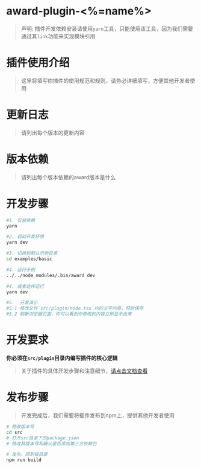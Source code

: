 # award-plugin-<%=name%>

> 声明: 插件开发依赖安装请使用`yarn`工具，只能使用该工具，因为我们需要通过其`link`功能来实现模块引用

# 插件使用介绍

> 这里将填写你插件的使用规范和规则，请务必详细填写，方便其他开发者使用

# 更新日志

> 请列出每个版本的更新内容

# 版本依赖

> 请列出每个版本依赖的award版本是什么

# 开发步骤

```sh
#1. 安装依赖
yarn 

#2. 启动开发环境
yarn dev

#3. 切换到默认示例目录
cd examples/basic

#4. 运行示例
../../node_modules/.bin/award dev

#4. 或者这样运行
yarn dev

#5.  开发演示
#5.1 修改文件`src/plugin/node.tsx`内的文字内容，然后保存
#5.2 刷新浏览器页面，你可以看到你修改的内容立即显示出来
```

# 开发要求

**你必须在`src/plugin`目录内编写插件的核心逻辑**

> 关于插件的具体开发步骤和注意细节，[请点击文档查看](http://ximalayacloud.github.io/award/docs/plugin/development/)

# 发布步骤

> 开发完成后，我们需要将插件发布到npm上，提供其他开发者使用

```sh
# 修改版本号
cd src
# 打开src目录下的package.json
# 修改其版本号和确认是否添加第三方依赖包

# 发布，回到根目录
npm run build
```